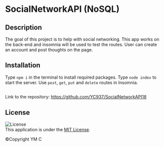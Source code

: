 # SocialNetworkAPI (NoSQL)

## Description

The goal of this project is to help with social networking. This app works on the back-end and insomnia will be used to test the routes. User can create an account and post thoughts on the page. 

## Installation

Type `npm i` in the terminal to install required packages.
Type `node index` to start the server.
Use `post`, `get`, `put` and `delete` routes in Insomnia.

##

Link to the repository: https://github.com/YC937/SocialNetworkAPI18 

## License

![License](https://img.shields.io/badge/License-MIT-yellow.svg)  
This application is under the [MIT License](https://opensource.org/licenses/MIT).

&copy;Copyright YM C
